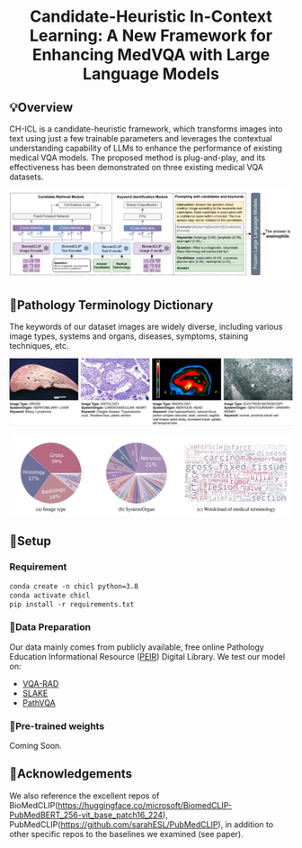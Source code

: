 <div align="center">
  
# Candidate-Heuristic In-Context Learning: A New Framework for Enhancing MedVQA with Large Language Models

</div>

## 💡Overview
CH-ICL is a candidate-heuristic framework, which transforms images into text using just a few trainable parameters and leverages the contextual understanding capability of LLMs to enhance the performance of existing medical VQA models. The proposed method is plug-and-play, and its effectiveness has been demonstrated on three existing medical VQA datasets.

![overview](pic/overview.jpg)

## 📔Pathology Terminology Dictionary

The keywords of our dataset images are widely diverse, including various image types, systems and organs, diseases,
symptoms, staining techniques, etc.

![example](pic/example.jpg)

![distribution](pic/distribution.jpg)

## 🔨Setup

### Requirement
```
conda create -n chicl python=3.8
conda activate chicl
pip install -r requirements.txt
```

### 📑Data Preparation
Our data mainly comes from publicly available, free online Pathology Education Informational Resource ([PEIR](https://peir.path.uab.edu/library/index.php?/category/2)) Digital Library. 
We test our model on:
+ [VQA-RAD](https://osf.io/89kps/)
+ [SLAKE](https://www.med-vqa.com/slake/)
+ [PathVQA](https://github.com/UCSD-AI4H/PathVQA)

### 🔨Pre-trained weights
Coming Soon.

## 📝Acknowledgements
We also reference the excellent repos of BioMedCLIP(https://huggingface.co/microsoft/BiomedCLIP-PubMedBERT_256-vit_base_patch16_224), PubMedCLIP(https://github.com/sarahESL/PubMedCLIP), in addition to other specific repos to the baselines we examined (see paper).
